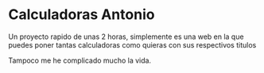# Calculadoras Antonio

Un proyecto rapido de unas 2 horas, simplemente es una web en la que puedes poner tantas calculadoras como quieras con sus respectivos titulos

Tampoco me he complicado mucho la vida.